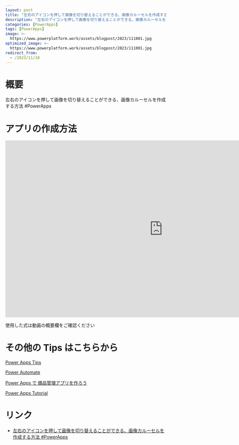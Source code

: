 ```yaml
---
layout: post
title: "左右のアイコンを押して画像を切り替えることができる、画像カルーセルを作成する方法 #PowerApps"
description: "左右のアイコンを押して画像を切り替えることができる、画像カルーセルを作成する方法 #PowerAppsを動画で分かりやすく解説"
categories: [PowerApps]
tags: [PowerApps]
image: >-
  https://www.powerplatform.work/assets/blogpost/2023/111001.jpg
optimized_image: >-
  https://www.powerplatform.work/assets/blogpost/2023/111001.jpg
redirect_from:
  - /2023/11/10
---
```



#  概要

左右のアイコンを押して画像を切り替えることができる、画像カルーセルを作成する方法 #PowerApps


# アプリの作成方法

<iframe width="983" height="553" src="https://www.youtube.com/embed/nAJk6j2ttvU" title="YouTube video player" frameborder="0" allow="accelerometer; autoplay; clipboard-write; encrypted-media; gyroscope; picture-in-picture" allowfullscreen></iframe>


使用した式は動画の概要欄をご確認ください


# その他の Tips はこちらから

[Power Apps Tips](https://www.youtube.com/watch?v=VrAQf3JQ7yM&list=PLVhFi1fb3DqakSLVMn22DDcySXh9jtzi- )


[Power Automate](https://www.youtube.com/watch?v=-YnJYT0ASEM&list=PLVhFi1fb3Dqbzic6GieqnLFgD3aTj-eHA)


[Power Apps で 備品管理アプリを作ろう](https://www.youtube.com/playlist?list=PLVhFi1fb3DqZM3HKb8Hea6XEL96990Fyn)


[Power Apps Tutorial](https://www.youtube.com/playlist?list=PLVhFi1fb3DqalxpL974VvAJvV4iWoSbe_)


# リンク


- [左右のアイコンを押して画像を切り替えることができる、画像カルーセルを作成する方法 #PowerApps](https://www.youtube.com/watch?v=nAJk6j2ttvU)

